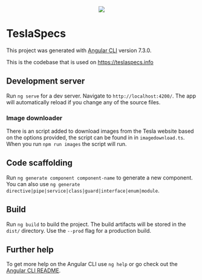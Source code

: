 <div align="center">
        <a href="https://www.paypal.me/Cyw00d" target="_blank">
            <img src="https://img.shields.io/badge/donate-PayPal-blue.svg">
        </a>
</div>

# TeslaSpecs

This project was generated with [Angular CLI](https://github.com/angular/angular-cli) version 7.3.0.

This is the codebase that is used on https://teslaspecs.info

## Development server

Run `ng serve` for a dev server. Navigate to `http://localhost:4200/`. The app will automatically reload if you change any of the source files.

### Image downloader
There is an script added to download images from the Tesla website based on the options provided, the script can be found in in `imagedownload.ts`. When you run `npm run images` the script will run.

## Code scaffolding

Run `ng generate component component-name` to generate a new component. You can also use `ng generate directive|pipe|service|class|guard|interface|enum|module`.

## Build

Run `ng build` to build the project. The build artifacts will be stored in the `dist/` directory. Use the `--prod` flag for a production build.

## Further help

To get more help on the Angular CLI use `ng help` or go check out the [Angular CLI README](https://github.com/angular/angular-cli/blob/master/README.md).
